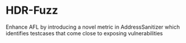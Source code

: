 # HDR-Fuzz
Enhance AFL by introducing a novel metric in AddressSanitizer which identifies testcases that come close to exposing vulnerabilities
